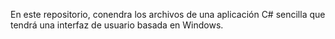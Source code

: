 En este repositorio, conendra los archivos de una aplicación C# sencilla que tendrá una interfaz de usuario basada en Windows.
